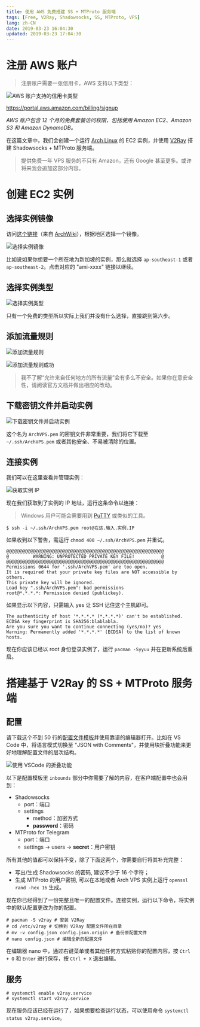 ```yaml
---
title: 使用 AWS 免费搭建 SS + MTProto 服务端
tags: [Free, V2Ray, Shadowsocks, SS, MTProto, VPS]
lang: zh-CN
date: 2019-03-23 16:04:30
updated: 2019-03-23 17:04:30
---
```


# 注册 AWS 账户

> 注册账户需要一张信用卡，AWS 支持以下类型：

![AWS 账户支持的信用卡类型](./AWS-Credit-Card-Types.png)

https://portal.aws.amazon.com/billing/signup

*AWS 账户包含 12 个月的免费套餐访问权限，包括使用 Amazon EC2、Amazon S3 和 Amazon DynamoDB。*

在这篇文章中，我们会创建一个运行 [Arch Linux][0] 的 EC2 实例，并使用 [V2Ray][1] 搭建 Shadowsocks + MTProto 服务端。

[0]: <https://www.archlinux.org/>
[1]: <https://www.v2ray.com/en/index.html> "Project V · Project V"

> 提供免费一年 VPS 服务的不只有 Amazon，还有 Google 甚至更多。或许将来我会追加这部分内容。

<!-- more -->

# 创建 EC2 实例

## 选择实例镜像

访问[这个链接][2]（来自 [ArchWiki][3]），根据地区选择一个镜像。

![选择实例镜像](./Choose-Image.png)

[2]: https://www.uplinklabs.net/projects/arch-linux-on-ec2/
[3]: <https://wiki.archlinux.org/index.php/Arch_Linux_AMIs_for_Amazon_Web_Services> "Arch Linux AMIs for Amazon Web Services - ArchWiki"

比如说如果你想要一个所在地为新加坡的实例，那么就选择 `ap-southeast-1` 或者 `ap-southeast-2`。点击对应的 "ami-xxxx" 链接以继续。

## 选择实例类型

![选择实例类型](./Choose-Instance-Type.png)

只有一个免费的类型所以实际上我们并没有什么选择，直接跳到第六步。

## 添加流量规则

![添加流量规则](./Add-Traffic-Rule.png)

![添加流量规则成功](./Added-Traffic-Rule.png)

> 我不了解“允许来自任何地方的所有流量”会有多么不安全。如果你在意安全性，请阅读官方文档并做出相应的改动。

## 下载密钥文件并启动实例

![下载密钥文件并启动实例](./Download-Key-File-and-Launch.png)

这个名为 `ArchVPS.pem` 的密钥文件非常重要，我们将它下载至 `~/.ssh/ArchVPS.pem` 或者其他安全、不易被清除的位置。

## 连接实例

我们可以在这里查看并管理实例：

![获取实例 IP](./Get-Instance-IP.png "获取实例 IP")

现在我们获取到了实例的 IP 地址，运行这条命令以连接：

> Windows 用户可能会需要用到 [PuTTY][4] 或类似的工具。

```shell
$ ssh -i ~/.ssh/ArchVPS.pem root@在这.输入.实例.IP
```

[4]: <https://www.putty.org/> "Download PuTTY - a free SSH and telnet client for Windows"

如果收到以下警告，需运行 `chmod 400 ~/.ssh/ArchVPS.pem` 并重试。

```shell
@@@@@@@@@@@@@@@@@@@@@@@@@@@@@@@@@@@@@@@@@@@@@@@@@@@@@@@@@@@
@         WARNING: UNPROTECTED PRIVATE KEY FILE!          @
@@@@@@@@@@@@@@@@@@@@@@@@@@@@@@@@@@@@@@@@@@@@@@@@@@@@@@@@@@@
Permissions 0644 for '.ssh/ArchVPS.pem' are too open.
It is required that your private key files are NOT accessible by others.
This private key will be ignored.
Load key ".ssh/ArchVPS.pem": bad permissions
root@*.*.*.*: Permission denied (publickey).
```

如果显示以下内容，只需输入 yes 让 SSH 记住这个主机即可。

```shell
The authenticity of host '*.*.*.* (*.*.*.*)' can't be established.
ECDSA key fingerprint is SHA256:blablabla.
Are you sure you want to continue connecting (yes/no)? yes
Warning: Permanently added '*.*.*.*' (ECDSA) to the list of known hosts.
```

现在你应该已经以 root 身份登录实例了，运行 `pacman -Syyuu` 并在更新系统后重启。

# 搭建基于 V2Ray 的 SS + MTProto 服务端

## 配置

请下载这个不到 50 行的[配置文件模板](./V2Ray-Server-Configuration.jsonc "V2Ray 服务端配置文件")并使用靠谱的编辑器打开。比如在 VS Code 中，将语言模式切换至 "JSON with Comments"，并使用块折叠功能来更好地理解配置文件的层次结构。

![使用 VSCode 的折叠功能](./Folding-with-VSCode.png "使用 VSCode 的折叠功能")

以下是配置模板里 `inbounds` 部分中你需要了解的内容，在客户端配置中也会用到：

- Shadowsocks
    - port：端口
    - settings
        - method：加密方式
        - **password**：密码
- MTProto for Telegram
    - port：端口
    - settings -> users -> **secret**：用户密钥

所有其他的值都可以保持不变，除了下面这两个，你需要自行将其补充完整：

- 写出/生成 Shadowsocks 的密码, 建议不少于 16 个字符；
- 生成 MTProto 的用户密钥, 可以在本地或者 Arch VPS 实例上运行 `openssl rand -hex 16` 生成。

现在你已经得到了一份完整且唯一的配置文件。连接实例，运行以下命令，将实例中的默认配置更改为你的配置。

```shell
# pacman -S v2ray # 安装 V2Ray
# cd /etc/v2ray # 切换到 V2Ray 配置文件所在目录
# mv -v config.json config.json.origin # 备份原配置文件
# nano config.json # 编辑全新的配置文件
```

在编辑器 nano 中，通过右键菜单或者其他任何方式粘贴你的配置内容，按 `Ctrl + O` 和 `Enter` 进行保存，按 `Ctrl + X` 退出编辑。

## 服务

```shell
# systemctl enable v2ray.service
# systemctl start v2ray.service
```

现在服务应该已经在运行了，如果想要检查运行状态，可以使用命令 `systemctl status v2ray.service`。
